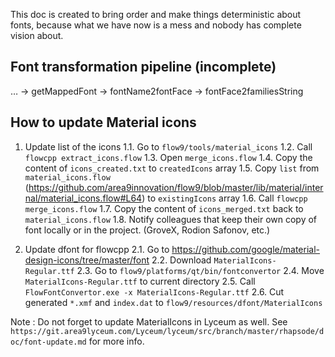 This doc is created to bring order and make things deterministic about fonts, because what we have now is a mess and nobody has complete vision about.

Font transformation pipeline (incomplete)
-----------------------------------------

… → getMappedFont → fontName2fontFace → fontFace2familiesString


How to update Material icons
-----------------------------------------

1. Update list of the icons
	1.1. Go to `flow9/tools/material_icons`
	1.2. Call `flowcpp extract_icons.flow`
	1.3. Open `merge_icons.flow`
	1.4. Copy the content of `icons_created.txt` to `createdIcons` array
	1.5. Copy `list` from `material_icons.flow` (https://github.com/area9innovation/flow9/blob/master/lib/material/internal/material_icons.flow#L64) to `existingIcons` array
	1.6. Call `flowcpp merge_icons.flow`
	1.7. Copy the content of `icons_merged.txt` back to `material_icons.flow`
	1.8. Notify colleagues that keep their own copy of font locally or in the project. (GroveX, Rodion Safonov, etc.)

2. Update dfont for flowcpp
	2.1. Go to https://github.com/google/material-design-icons/tree/master/font
	2.2. Download `MaterialIcons-Regular.ttf`
	2.3. Go to `flow9/platforms/qt/bin/fontconvertor`
	2.4. Move `MaterialIcons-Regular.ttf` to current directory
	2.5. Call `FlowFontConvertor.exe -x MaterialIcons-Regular.ttf`
	2.6. Cut generated `*.xmf` and `index.dat` to `flow9/resources/dfont/MaterialIcons`

Note : Do not forget to update MaterialIcons in Lyceum as well. See `https://git.area9lyceum.com/Lyceum/lyceum/src/branch/master/rhapsode/doc/font-update.md` for more info.